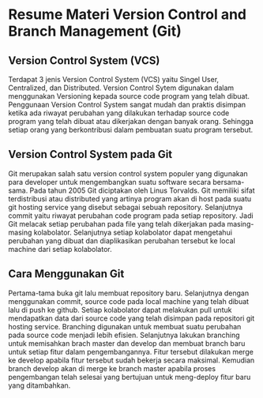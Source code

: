 # Resume Materi Version Control and Branch Management (Git) #

## Version Control System (VCS) ##

Terdapat 3 jenis Version Control System (VCS) yaitu Singel User, Centralized, dan Distributed. Version Control Sytem digunakan dalam menggunakan Versioning kepada source code program yang telah dibuat. Penggunaan Version Control System sangat mudah dan praktis disimpan ketika ada riwayat perubahan yang dilakukan terhadap source code program yang telah dibuat atau dikerjakan dengan banyak orang. Sehingga setiap orang yang berkontribusi dalam pembuatan suatu program tersebut.

## Version Control System pada Git ##

Git merupakan salah satu version control system populer yang digunakan para developer untuk mengembangkan suatu software secara bersama-sama. Pada tahun 2005 Git diciptakan oleh Linus Torvalds. Git memiliki sifat terdistribusi atau distributed yang artinya program akan di host pada suatu git hosting service yang disebut sebagai sebuah repository. Selanjutnya commit yaitu riwayat perubahan code program pada setiap repository. Jadi Git melacak setiap perubahan pada file yang telah dikerjakan pada masing-masing kolabolator. Selanjutnya setiap kolabolator dapat mengetahui perubahan yang dibuat dan diaplikasikan perubahan tersebut ke local machine dari setiap kolabolator. 

## Cara Menggunakan Git ##

Pertama-tama buka git lalu membuat repository baru. Selanjutnya dengan menggunakan commit, source code pada local machine yang telah dibuat lalu di push ke github. Setiap kolabolator dapat melakukan pull untuk mendapatkan data dari source code  yang telah disimpan pada repositori git hosting service. Branching digunakan untuk membuat suatu perubahan pada source code menjadi lebih efisien. Selanjutnya lakukan branching untuk memisahkan brach master dan develop dan membuat branch baru untuk setiap fitur dalam pengembangannya. Fitur tersebut dilakukan merge ke develop apabila fitur tersebut sudah bekerja secara maksimal. Kemudian branch develop akan di merge ke branch master apabila proses pengembangan telah selesai yang bertujuan untuk meng-deploy fitur baru yang ditambahkan.

